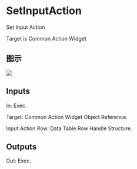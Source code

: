 # SetInputAction

Set Input Action

Target is Common Action Widget

## 图示

![]($-20221218-18201909.png)

## Inputs

In: Exec.

Target: Common Action Widget Object Reference.

Input Action Row: Data Table Row Handle Structure.  

## Outputs

Out: Exec.

